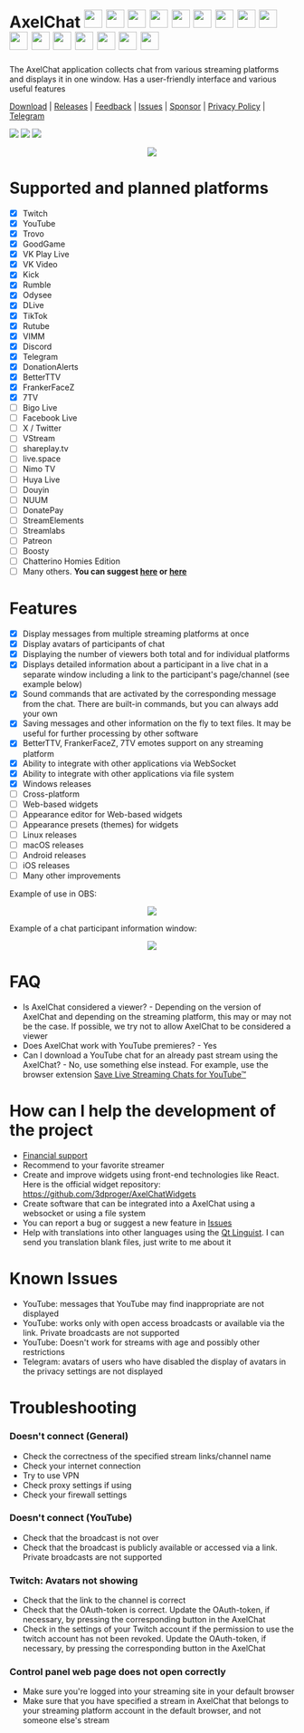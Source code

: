 # AxelChat <img width="32" height="32" src="misc/images/youtube-icon.svg"> <img width="32" height="32" src="misc/images/twitch-icon.svg"> <img width="32" height="32" src="misc/images/trovo-icon.svg"> <img width="32" height="32" src="misc/images/kick-icon.svg"> <img width="32" height="32" src="misc/images/rumble-icon.svg"> <img width="32" height="32" src="misc/images/dlive-icon.svg"> <img width="32" height="32" src="misc/images/tiktok-icon.svg"> <img width="32" height="32" src="misc/images/odysee-icon.svg"> <img width="32" height="32" src="misc/images/goodgame-icon.svg"> <img width="32" height="32" src="misc/images/vkplaylive-icon.svg"> <img width="32" height="32" src="misc/images/vkvideo-icon.svg"> <img width="32" height="32" src="misc/images/rutube-icon.svg"> <img width="32" height="32" src="misc/images/vimm-icon.svg"> <img width="32" height="32" src="misc/images/telegram-icon.svg"> <img width="32" height="32" src="misc/images/discord-icon.svg"> <img width="32" height="32" src="misc/images/donationalerts-icon.svg">
The AxelChat application collects chat from various streaming platforms and displays it in one window. Has a user-friendly interface and various useful features

[Download](https://github.com/3dproger/axelchat/releases/latest/) |
[Releases](https://github.com/3dproger/AxelChat/releases) |
[Feedback](https://docs.google.com/forms/d/e/1FAIpQLSeWahZ2AiyrPNtoF7LLrs3hO4ylYJmth4PmNvjSGsDxiwuwZg/viewform?usp=sf_link) |
[Issues](https://github.com/3dproger/AxelChat/issues) |
[Sponsor](https://3dproger.github.io/AxelChat/sponsor) |
[Privacy Policy](https://3dproger.github.io/AxelChat/privacy) |
[Telegram](https://t.me/axelchatstreaming)

[<img src="misc/images/button-download.png">](https://github.com/3dproger/AxelChat/releases)
[<img src="misc/images/button-feedback.png">](https://docs.google.com/forms/d/e/1FAIpQLSeWahZ2AiyrPNtoF7LLrs3hO4ylYJmth4PmNvjSGsDxiwuwZg/viewform?usp=sf_link)
[<img src="misc/images/button-support.png">](https://3dproger.github.io/AxelChat/sponsor)

<p align="center">
  <img src="misc/github-social8.png">
</p>

# Supported and planned platforms
- [x] Twitch
- [x] YouTube
- [x] Trovo
- [x] GoodGame
- [x] VK Play Live
- [x] VK Video
- [x] Kick
- [x] Rumble
- [x] Odysee
- [x] DLive
- [x] TikTok
- [x] Rutube
- [x] VIMM
- [x] Discord
- [x] Telegram
- [x] DonationAlerts
- [x] BetterTTV
- [x] FrankerFaceZ
- [x] 7TV
- [ ] Bigo Live
- [ ] Facebook Live
- [ ] X / Twitter
- [ ] VStream
- [ ] shareplay.tv
- [ ] live.space
- [ ] Nimo TV
- [ ] Huya Live
- [ ] Douyin
- [ ] NUUM
- [ ] DonatePay
- [ ] StreamElements
- [ ] Streamlabs
- [ ] Patreon
- [ ] Boosty
- [ ] Chatterino Homies Edition
- [ ] Many others. **You can suggest [here](https://docs.google.com/forms/d/e/1FAIpQLSeWahZ2AiyrPNtoF7LLrs3hO4ylYJmth4PmNvjSGsDxiwuwZg/viewform) or [here](https://github.com/3dproger/AxelChat/issues)**

# Features
- [x] Display messages from multiple streaming platforms at once
- [x] Display avatars of participants of chat
- [x] Displaying the number of viewers both total and for individual platforms
- [x] Displays detailed information about a participant in a live chat in a separate window including a link to the participant's page/channel (see example below)
- [x] Sound commands that are activated by the corresponding message from the chat. There are built-in commands, but you can always add your own
- [x] Saving messages and other information on the fly to text files. It may be useful for further processing by other software
- [x] BetterTTV, FrankerFaceZ, 7TV emotes support on any streaming platform
- [x] Ability to integrate with other applications via WebSocket
- [x] Ability to integrate with other applications via file system
- [x] Windows releases
- [ ] Cross-platform
- [ ] Web-based widgets
- [ ] Appearance editor for Web-based widgets
- [ ] Appearance presets (themes) for widgets
- [ ] Linux releases
- [ ] macOS releases
- [ ] Android releases
- [ ] iOS releases
- [ ] Many other improvements

Example of use in OBS:
<p align="center">
  <img src="misc/screenshots/13.png">
</p>

Example of a chat participant information window:
<p align="center">
  <img src="misc/screenshots/11.png">
</p>

# FAQ
- Is AxelChat considered a viewer? - Depending on the version of AxelChat and depending on the streaming platform, this may or may not be the case. If possible, we try not to allow AxelChat to be considered a viewer
- Does AxelChat work with YouTube premieres? - Yes
- Can I download a YouTube chat for an already past stream using the AxelChat? - No, use something else instead. For example, use the browser extension [Save Live Streaming Chats for YouTube™](https://chrome.google.com/webstore/detail/save-live-streaming-chats/bcclhcedlelimlnmcpfeiabljbpahnef)

# How can I help the development of the project
- [Financial support](https://3dproger.github.io/AxelChat/sponsor)
- Recommend to your favorite streamer
- Create and improve widgets using front-end technologies like React. Here is the official widget repository: https://github.com/3dproger/AxelChatWidgets
- Create software that can be integrated into a AxelChat using a websocket or using a file system
- You can report a bug or suggest a new feature in [Issues](https://github.com/3dproger/AxelChat/issues)
- Help with translations into other languages using the [Qt Linguist](https://doc.qt.io/qt-5/qtlinguist-index.html). I can send you translation blank files, just write to me about it

# Known Issues
- YouTube: messages that YouTube may find inappropriate are not displayed
- YouTube: works only with open access broadcasts or available via the link. Private broadcasts are not supported
- YouTube: Doesn't work for streams with age and possibly other restrictions
- Telegram: avatars of users who have disabled the display of avatars in the privacy settings are not displayed

# Troubleshooting
### Doesn't connect (General)
- Check the correctness of the specified stream links/channel name
- Check your internet connection
- Try to use VPN
- Check proxy settings if using
- Check your firewall settings

### Doesn't connect (YouTube)
- Check that the broadcast is not over
- Check that the broadcast is publicly available or accessed via a link. Private broadcasts are not supported

### Twitch: Avatars not showing
- Check that the link to the channel is correct
- Check that the OAuth-token is correct. Update the OAuth-token, if necessary, by pressing the corresponding button in the AxelChat
- Check in the settings of your Twitch account if the permission to use the twitch account has not been revoked. Update the OAuth-token, if necessary, by pressing the corresponding button in the AxelChat

### Control panel web page does not open correctly
- Make sure you're logged into your streaming site in your default browser
- Make sure that you have specified a stream in AxelChat that belongs to your streaming platform account in the default browser, and not someone else's stream

